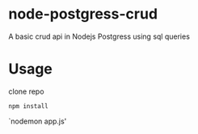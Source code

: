 # node-postgress-crud
A basic crud api in Nodejs Postgress using sql queries
# Usage 
clone repo 

`npm install`

`nodemon app.js'
